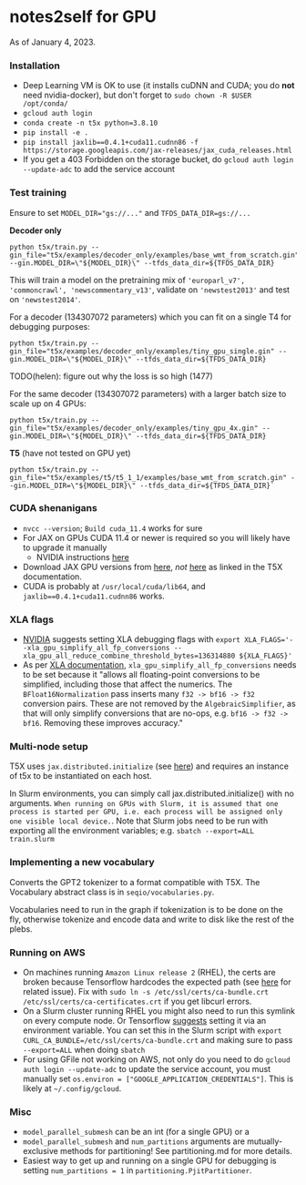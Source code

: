 # notes2self for GPU 

As of January 4, 2023.

### Installation 

* Deep Learning VM is OK to use (it installs cuDNN and CUDA; you do **not** need nvidia-docker), but don't forget to `sudo chown -R $USER /opt/conda/` 
* `gcloud auth login`
* `conda create -n t5x python=3.8.10`
* `pip install -e .`
* `pip install jaxlib==0.4.1+cuda11.cudnn86 -f https://storage.googleapis.com/jax-releases/jax_cuda_releases.html`
* If you get a 403 Forbidden on the storage bucket, do `gcloud auth login --update-adc` to add the service account

### Test training 

Ensure to set `MODEL_DIR="gs://..."` and `TFDS_DATA_DIR=gs://...`

**Decoder only**

```
python t5x/train.py --gin_file="t5x/examples/decoder_only/examples/base_wmt_from_scratch.gin" --gin.MODEL_DIR=\"${MODEL_DIR}\" --tfds_data_dir=${TFDS_DATA_DIR}
```

This will train a model on the pretraining mix of `'europarl_v7', 'commoncrawl', 'newscommentary_v13'`, validate on `'newstest2013'` and test on `'newstest2014'`.

For a decoder (134307072 parameters) which you can fit on a single T4 for debugging purposes:
```
python t5x/train.py --gin_file="t5x/examples/decoder_only/examples/tiny_gpu_single.gin" --gin.MODEL_DIR=\"${MODEL_DIR}\" --tfds_data_dir=${TFDS_DATA_DIR}
```

TODO(helen): figure out why the loss is so high (1477)

For the same decoder (134307072 parameters) with a larger batch size to scale up on 4 GPUs:

```
python t5x/train.py --gin_file="t5x/examples/decoder_only/examples/tiny_gpu_4x.gin" --gin.MODEL_DIR=\"${MODEL_DIR}\" --tfds_data_dir=${TFDS_DATA_DIR}
```

**T5** (have not tested on GPU yet)

```
python t5x/train.py --gin_file="t5x/examples/t5/t5_1_1/examples/base_wmt_from_scratch.gin" --gin.MODEL_DIR=\"${MODEL_DIR}\" --tfds_data_dir=${TFDS_DATA_DIR}` 
```

### CUDA shenanigans
* `nvcc --version`; `Build cuda_11.4` works for sure
* For JAX on GPUs CUDA 11.4 or newer is required so you will likely have to upgrade it manually
  * NVIDIA instructions [here](https://developer.nvidia.com/cuda-11-4-1-download-archive?target_os=Linux&target_arch=x86_64&Distribution=Debian&target_version=10&target_type=deb_local)
* Download JAX GPU versions from [here](https://storage.googleapis.com/jax-releases/jax_cuda_releases.html), *not* [here](https://storage.googleapis.com/jax-releases/jax_releases.html) as linked in the T5X documentation. 
* CUDA is probably at `/usr/local/cuda/lib64`, and `jaxlib==0.4.1+cuda11.cudnn86` works.

### XLA flags 
* [NVIDIA](https://github.com/google-research/t5x/pull/952) suggests setting XLA debugging flags with `export XLA_FLAGS='--xla_gpu_simplify_all_fp_conversions --xla_gpu_all_reduce_combine_threshold_bytes=136314880 ${XLA_FLAGS}'`
* As per [XLA documentation](https://github.com/tensorflow/tensorflow/blob/master/tensorflow/compiler/xla/xla.proto), `xla_gpu_simplify_all_fp_conversions` needs to be set because it "allows all floating-point conversions to be simplified, including those that affect the numerics. The `BFloat16Normalization` pass inserts many `f32 -> bf16 -> f32` conversion pairs. These are not removed by the `AlgebraicSimplifier`, as that will only simplify conversions that are no-ops, e.g. `bf16 -> f32 -> bf16`. Removing these improves accuracy."

### Multi-node setup
T5X uses `jax.distributed.initialize` (see [here](https://jax.readthedocs.io/en/latest/multi_process.html)) and requires an instance of t5x to be instantiated on each host.

In Slurm environments, you can simply call jax.distributed.initialize() with no arguments. `When running on GPUs with Slurm, it is assumed that one process is started per GPU, i.e. each process will be assigned only one visible local device.`. Note that Slurm jobs need to be run with exporting all the environment variables; e.g. `sbatch --export=ALL train.slurm`

### Implementing a new vocabulary 
Converts the GPT2 tokenizer to a format compatible with T5X. The Vocabulary abstract class is in `seqio/vocabularies.py`.

Vocabularies need to run in the graph if tokenization is to be done on the fly, otherwise tokenize and encode data and write to disk like the rest of the plebs.

### Running on AWS 
* On machines running `Amazon Linux release 2` (RHEL), the certs are broken because Tensorflow hardcodes the expected path (see [here](https://github.com/tensorflow/tensorflow/issues/40065) for related issue). Fix with `sudo ln -s /etc/ssl/certs/ca-bundle.crt /etc/ssl/certs/ca-certificates.crt` if you get libcurl errors. 
* On a Slurm cluster running RHEL you might also need to run this symlink on every compute node. Or Tensorflow [suggests](https://github.com/tensorflow/tensorflow/blob/5597c17b6a677be5264ebda7cc31404f0ae8a434/tensorflow/core/platform/cloud/curl_http_request.cc#L129-L132) setting it via an environment variable. You can set this in the Slurm script with `export CURL_CA_BUNDLE=/etc/ssl/certs/ca-bundle.crt` and making sure to pass `--export=ALL` when doing `sbatch`
* For using GFile not working on AWS, not only do you need to do `gcloud auth login --update-adc` to update the service account, you must manually set `os.environ = ["GOOGLE_APPLICATION_CREDENTIALS"]`. This is likely at `~/.config/gcloud`.

### Misc
* `model_parallel_submesh` can be an int (for a single GPU) or a 
* `model_parallel_submesh` and `num_partitions` arguments are mutually-exclusive methods for partitioning! See partitioning.md for more details.
* Easiest way to get up and running on a single GPU for debugging is setting `num_partitions = 1` in `partitioning.PjitPartitioner`.